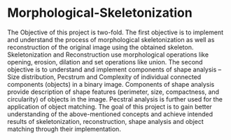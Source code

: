 # Morphological-Skeletonization

The Objective of this project is two-fold. The first objective is to implement and understand the process of morphological skeletonization as well as reconstruction of the original image using the obtained skeleton. Skeletonization and Reconstruction use morphological operations like opening, erosion, dilation and set operations like union. The second objective is to understand and implement components of shape analysis – Size distribution, Pecstrum and Complexity of individual connected components (objects) in a binary image. Components of shape analysis provide description of shape features (perimeter, size, compactness, and circularity) of objects in the image. Pecstral analysis is further used for the application of object matching. The goal of this project is to gain better understanding of the above-mentioned concepts and achieve intended results of skeletonization, reconstruction, shape analysis and object matching through their implementation.
